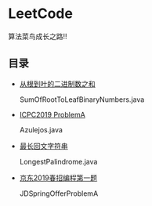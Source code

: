 # LeetCode

算法菜鸟成长之路!!

## 目录
* [从根到叶的二进制数之和](https://leetcode-cn.com/contest/weekly-contest-131/problems/sum-of-root-to-leaf-binary-numbers/)

  SumOfRootToLeafBinaryNumbers.java
  
* [ICPC2019 ProblemA](./Problem/icpc2019.pdf)
   
  Azulejos.java

* [最长回文字符串](https://leetcode-cn.com/problems/longest-palindromic-substring/)

  LongestPalindrome.java
  
* [京东2019春招编程第一题](./Problem/Problem.md)

  JDSpringOfferProblemA
